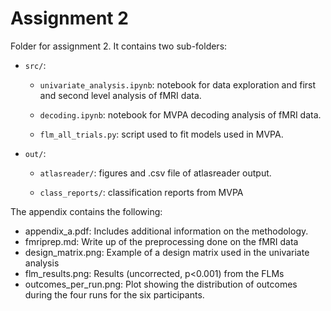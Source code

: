 # Assignment 2
Folder for assignment 2. It contains two sub-folders: 

- ```src/```: 

    - ```univariate_analysis.ipynb```: notebook for data exploration and first and second level analysis of fMRI data. 

    - ```decoding.ipynb```: notebook for MVPA decoding analysis of fMRI data. 
 
    - ```flm_all_trials.py```: script used to fit models used in MVPA. 

- ```out/```:

    - ```atlasreader/```: figures and .csv file of atlasreader output. 
 
    - ```class_reports/```: classification reports from MVPA
 
  
The appendix contains the following: 

- appendix_a.pdf: Includes additional information on the methodology. 
- fmriprep.md: Write up of the preprocessing done on the fMRI data 
- design_matrix.png: Example of a design matrix used in the univariate analysis 
- flm_results.png: Results (uncorrected, p<0.001) from the FLMs
- outcomes_per_run.png: Plot showing the distribution of outcomes during the four runs for the six participants.
